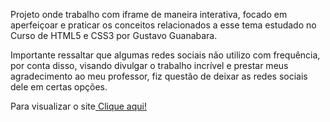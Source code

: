 Projeto onde trabalho com iframe de maneira interativa, focado em aperfeiçoar e praticar os conceitos relacionados a esse tema estudado no Curso de HTML5 e CSS3 por Gustavo Guanabara.

Importante ressaltar que algumas redes sociais não utilizo com frequência, por conta disso, visando divulgar o trabalho incrível e prestar meus agradecimento ao meu professor, fiz questão de deixar as redes sociais dele em certas opções.

Para visualizar o site<a href="" target="_blank" rel="next"> Clique aqui! </a>
